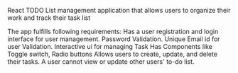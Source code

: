 React TODO List management application that allows users to organize their work and track their task list

The app fulfills following requirements:
    Has a user registration and login interface for user management.
    Password Validation.
    Unique Email id for user Validation.
    Interactive ui for managing Task
    Has Components like Toggle switch, Radio buttons
    Allows users to create, update, and delete their tasks.
    A user cannot view or update other users' to-do list.
